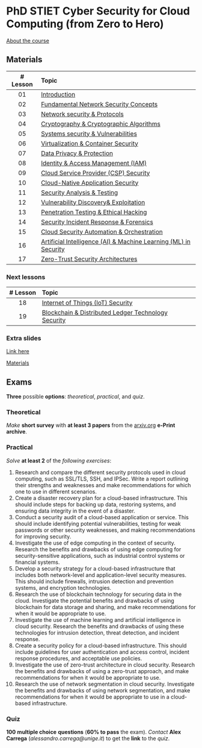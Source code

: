 # PhD STIET Cyber Security for Cloud Computing (from Zero to Hero)

[About the course](about.pdf)

## Materials

| # Lesson | Topic                                                                                                                                           |
| :------: | :---------------------------------------------------------------------------------------------------------------------------------------------- |
|    01    | [Introduction](https://docs.google.com/presentation/d/1pWxsoec2cXxEnsW1a1wvJHAANkAethWSNaHr7Jw95P4/edit?usp=sharing)                            |
|    02    | [Fundamental Network Security Concepts](https://docs.google.com/presentation/d/1GpNNiGw44oVYYMvrWkAXA-LxJNjCdUsPfkZn9bn4kD0/edit?usp=sharing)   |
|    03    | [Network security & Protocols](https://docs.google.com/presentation/d/1UqVi2pg2i9xo1svxva4JG4_CiZHbUJNgHaiQAosQuaY/edit?usp=sharing)            |
|    04    | [Cryptography & Cryptographic Algorithms](https://docs.google.com/presentation/d/1hH9CeQMHc8WMvsrNY050vMoZ6t7hlhGoOwzoeXG-L3k/edit?usp=sharing) |
|    05    | [Systems security & Vulnerabilities](https://docs.google.com/presentation/d/13rbFNO0ZRNxm84vq2fMscqEiRlRh10zO5mmgAdhU0yY/edit?usp=sharing)      |
|    06    | [Virtualization & Container Security](https://docs.google.com/presentation/d/1mTCcz0Nc1pW14vsu-XCi1O_UaueM7EJrDm9Xi7i-k40/edit?usp=sharing)     |
|    07    | [Data Privacy & Protection](https://docs.google.com/presentation/d/14yQv0RDLrgRTyGMhKaJbuMoM-pUSTPdaJCE6g__o9Xw/edit?usp=sharing)               |
|    08    | [Identity & Access Management (IAM)](https://docs.google.com/presentation/d/1QGowP4qxUp2Ac7g7AM6W4PWOhDn0SjILuplUWVEFZFw/edit?usp=sharing)      |
|    09    | [Cloud Service Provider (CSP) Security](https://docs.google.com/presentation/d/1aR0YrzLli2Mfg064Jhh39PgYAJ4EX0GpyF8Y-3e1SXs/edit?usp=sharing)   |
|    10    | [Cloud-Native Application Security](https://docs.google.com/presentation/d/1T5c46n2-PkQ0xFeOfFahKHYWEjUxJ6CMQOUGxBw4g8M/edit?usp=sharing)       |
|    11    | [Security Analysis & Testing](https://docs.google.com/presentation/d/14hSqppS0PwUjcLbghEOufOsw8ZL9vJZ9g4MDFivL04M/edit?usp=sharing)             |
|    12    | [Vulnerability Discovery& Exploitation](https://docs.google.com/presentation/d/1QfqamhZAFeFlnO1BEHzTzv4-a2bn1pSLghCOubEWajs/edit?usp=sharing)                            |
|    13    | [Penetration Testing & Ethical Hacking](https://docs.google.com/presentation/d/1J_3KYgh0ytfyksiSwUBwdG_Zrdcly2Meg1AR5KZjb94/edit?usp=sharing)                            |
|    14    | [Security Incident Response & Forensics](https://docs.google.com/presentation/d/1n5P3sSKyeqxS9Bt6bbnVjsTfnnZlUawYUzzcWkcI9pA/edit?usp=sharing)                           |
|    15    | [Cloud Security Automation & Orchestration](https://docs.google.com/presentation/d/1hXVhYRVChZGk-Jrzrk-D0tpZqpCmQy6Bl_Rj5uhPkic/edit?usp=sharing)                        |
|    16    | [Artificial Intelligence (AI) & Machine Learning (ML) in Security](https://docs.google.com/presentation/d/1bLxWze7NxPxA_AUNWLr_hNnYkDYCtZ1Qq65DkDpftq4/edit?usp=sharing) |
|    17    | [Zero-Trust Security Architectures](https://docs.google.com/presentation/d/1QL3ZxEMq6I-bswjkKGY-YYsi0JwDky21Iswe4kwXWss/edit?usp=sharing)                                |

### Next lessons

| # Lesson | Topic                                                                                                                                                                    |
| :------: | :----------------------------------------------------------------------------------------------------------------------------------------------------------------------- |
|    18    | [Internet of Things (IoT) Security](https://docs.google.com/presentation/d/157PJP2beoVYuaua082vKAa97tfFLk33tM0itUYxmtoI/edit?usp=sharing)                                |
|    19    | [Blockchain & Distributed Ledger Technology Security](https://docs.google.com/presentation/d/1FoAHRt8WTxxz65AqmcDgmNLkJ3G8nU2gAjc4-XSdNSc/edit?usp=sharing)              |

### Extra slides

[Link here](https://docs.google.com/presentation/d/1q7dirMmN11ReT3rIGIOu53mUVoYbKXqMTv7z_P7aAdY/edit?usp=sharing)

[Materials](materials/)


## Exams

**Three** possible **options**: _theoretical_, _practical_, and _quiz_.

### Theoretical

_Make_ **short survey** with **at least 3 papers** from the [arxiv.org](https://arxiv.org) **e-Print archive**.

### Practical

_Solve_ **at least 2** of the _following exercises_:

1. Research and compare the different security protocols used in cloud computing, such as SSL/TLS, SSH, and IPSec. Write a report outlining their strengths and weaknesses and make recommendations for which one to use in different scenarios.
2. Create a disaster recovery plan for a cloud-based infrastructure. This should include steps for backing up data, restoring systems, and ensuring data integrity in the event of a disaster.
3. Conduct a security audit of a cloud-based application or service. This should include identifying potential vulnerabilities, testing for weak passwords or other security weaknesses, and making recommendations for improving security.
4. Investigate the use of edge computing in the context of security. Research the benefits and drawbacks of using edge computing for security-sensitive applications, such as industrial control systems or financial systems.
5. Develop a security strategy for a cloud-based infrastructure that includes both network-level and application-level security measures. This should include firewalls, intrusion detection and prevention systems, and encryption technologies.
6. Research the use of blockchain technology for securing data in the cloud. Investigate the potential benefits and drawbacks of using blockchain for data storage and sharing, and make recommendations for when it would be appropriate to use.
7. Investigate the use of machine learning and artificial intelligence in cloud security. Research the benefits and drawbacks of using these technologies for intrusion detection, threat detection, and incident response.
8. Create a security policy for a cloud-based infrastructure. This should include guidelines for user authentication and access control, incident response procedures, and acceptable use policies.
9. Investigate the use of zero-trust architecture in cloud security. Research the benefits and drawbacks of using a zero-trust approach, and make recommendations for when it would be appropriate to use.
10. Research the use of network segmentation in cloud security. Investigate the benefits and drawbacks of using network segmentation, and make recommendations for when it would be appropriate to use in a cloud-based infrastructure.

### Quiz

**100** __multiple choice__ **questions** (**60% to pass** the exam).
_Contact_ **Alex Carrega** (_alessandro.carrega@unige.it_) to get the **link** to the _quiz_.
